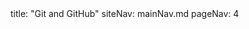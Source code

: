 <frontmatter>
title: "Git and GitHub"
siteNav: mainNav.md
pageNav: 4
</frontmatter>

<include src="container-inPage-asFlat.md" boilerplate />
